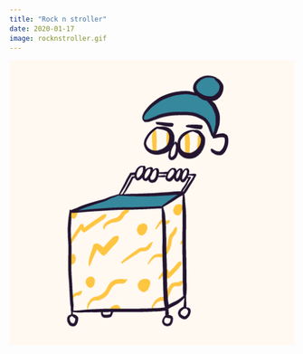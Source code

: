```yaml
---
title: "Rock n stroller"
date: 2020-01-17
image: rocknstroller.gif
---
```



![Rock n stroller](rocknstroller.gif)